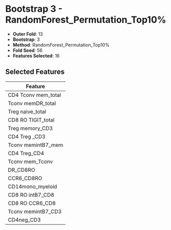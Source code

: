 # Bootstrap 3 - RandomForest_Permutation_Top10%

- **Outer Fold**: 13
- **Bootstrap**: 3
- **Method**: RandomForest_Permutation_Top10%
- **Fold Seed**: 56
- **Features Selected**: 16

## Selected Features

| Feature |
|---------|
| CD4 Tconv mem_total |
| Tconv memDR_total |
| Treg naive_total |
| CD8 RO TIGIT_total |
| Treg memory_CD3 |
| CD4 Treg _CD3 |
| Tconv memintB7_mem |
| CD4 Treg_CD4 |
| Tconv mem_Tconv |
| DR_CD8RO |
| CCR6_CD8RO |
| CD14mono_myeloid |
| CD8 RO intB7_CD8 |
| CD8 RO CCR6_CD8 |
| Tconv memintB7_CD3 |
| CD4neg_CD3 |
